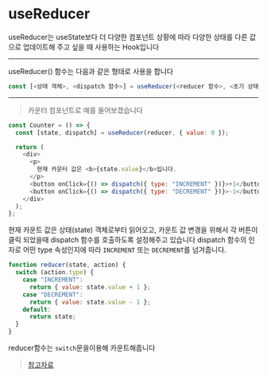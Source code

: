 # useReducer

useReducer는 useState보다 더 다양한 컴포넌트 상황에 따라 다양한 상태를 다른 값으로 업데이트해 주고 싶을 때 사용하는 Hook입니다

---

useReducer() 함수는 다음과 같은 형태로 사용을 합니다

```js
const [<상태 객체>, <dispatch 함수>] = useReducer(<reducer 함수>, <초기 상태>, <초기 함수>)
```

---

> 카운터 컴포넌트로 예를 들어보겠습니다

```js
const Counter = () => {
  const [state, dispatch] = useReducer(reducer, { value: 0 });

  return (
    <div>
      <p>
        현재 카운터 값은 <b>{state.value}</b>입니다.
      </p>
      <button onClick={() => dispatch({ type: "INCREMENT" })}>+1</button>
      <button onClick={() => dispatch({ type: "DECREMENT" })}>-1</button>
    </div>
  );
};
```

현재 카운트 값은 상태(state) 객체로부터 읽어오고, 카운트 값 변경을 위해서 각 버튼이 클릭 되었을때 dispatch 함수를 호출하도록 설정해주고 있습니다 dispatch 함수의 인자로 어떤 type 속성인지에 따라 `INCREMENT` 또는 `DECREMENT`를 넘겨줍니다.

```js
function reducer(state, action) {
  switch (action.type) {
    case "INCREMENT":
      return { value: state.value + 1 };
    case "DECREMENT":
      return { value: state.value - 1 };
    default:
      return state;
  }
}
```

reducer함수는 `switch`문을이용해 카운트해줍니다

> [참고자료](https://www.daleseo.com/react-hooks-use-reducer/)
